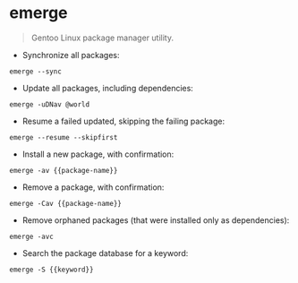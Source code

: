 # emerge

> Gentoo Linux package manager utility.

- Synchronize all packages:

`emerge --sync`

- Update all packages, including dependencies:

`emerge -uDNav @world`

- Resume a failed updated, skipping the failing package:

`emerge --resume --skipfirst`

- Install a new package, with confirmation:

`emerge -av {{package-name}}`

- Remove a package, with confirmation:

`emerge -Cav {{package-name}}`

- Remove orphaned packages (that were installed only as dependencies):

`emerge -avc`

- Search the package database for a keyword:

`emerge -S {{keyword}}`
